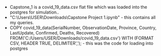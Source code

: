 - Capstone_1 is a covid_19_data.csv flat file which was loaded into the postgres for simulation..
- "C:\Users\USER\Downloads\Capstone Project 1.ipynb" -  this contains all my queries.
- COPY covid_19_data(SerialNumber, ObservationDate, Province, Country, LastUpdate, Confirmed, Deaths, Recovered) FROM('C:/Users/USER/Downloads/covid_19_data.csv') WITH (FORMAT CSV, HEADER TRUE, DELIMITER','); - this was the code for loading into postgres

